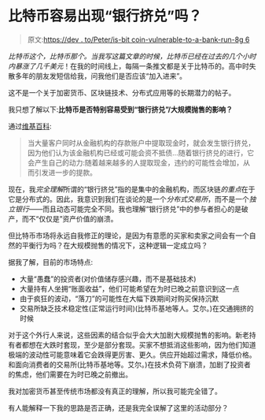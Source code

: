 # 比特币容易出现“银行挤兑”吗？

> 原文:[https://dev . to/Peter/is-bit coin-vulnerable-to-a-bank-run-8g 6](https://dev.to/peter/is-bitcoin-vulnerable-to-a-bank-run-8g6)

*比特币这个，比特币那个。*当我写这篇文章的时候，比特币已经在过去的*几个小时内暴涨了几千美元*！在我的时间线上，每隔一条推文都是关于比特币的。高中时失散多年的朋友发短信给我，问我他们是否应该“加入进来”。

这不是一个关于加密货币、区块链技术、分布式应用等的长期潜力的帖子。

我只想了解以下:**比特币是否特别容易受到“银行挤兑”/大规模抛售的影响？**

通过[维基百科](https://en.wikipedia.org/wiki/Bank_run):

> 当大量客户同时从金融机构的存款账户中提取现金时，就会发生银行挤兑，因为他们认为该金融机构已经或可能会资不抵债...随着银行挤兑的进行，它会产生自己的动力:随着越来越多的人提取现金，违约的可能性会增加，从而引发进一步的提款。

现在，我*完全理解*所谓的“银行挤兑”指的是集中的金融机构，而区块链*的重点*在于它是分布式的。因此，我意识到我们在谈论的是一个*分布式交易所*，而不是一个*独立银行*——而且动态可能完全不同。我也理解“银行挤兑”中的参与者担心的是破产，而不“仅仅是”资产价值的崩溃。

但比特币市场将永远自我修正的理论，是因为有意愿的买家和卖家之间会有一个自然的平衡行为吗？在大规模抛售的情况下，这种逻辑一定成立吗？

据我了解，目前的市场特点:

*   大量“愚蠢”的投资者(对价值储存感兴趣，而不是基础技术)
*   大量持有人坐拥“账面收益”，他们可能希望在为时已晚之前意识到这一点
*   由于疯狂的波动，“落刀”的可能性在大幅下跌期间对购买保持沉默
*   交易所缺乏技术稳定性(正常运行时间)(比特币基地等人。艾尔。)在交通拥挤的时候

对于这个外行人来说，这些因素的结合似乎会大大加剧大规模抛售的影响。新老持有者都想在大跌时套现，至少是部分套现。买家不想抵消这些影响，因为他们知道极端的波动性可能意味着它会跌得更厉害、更久。供应开始超过需求，降低价格。和面向消费者的交易所(比特币基地等。艾尔。)在技术负荷下崩溃，加剧了投资者的焦虑，他们需要在为时已晚之前撤出。

我对加密货币甚至传统市场都没有真正的理解，所以我可能完全错了。

有人能解释一下我的思路是否正确，还是我完全误解了这里的活动部分？
